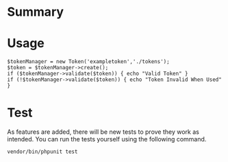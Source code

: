 # Summary



# Usage

	$tokenManager = new Token('exampletoken','./tokens');
	$token = $tokenManager->create();
	if ($tokenManager->validate($token)) { echo "Valid Token" }
	if (!$tokenManager->validate($token)) { echo "Token Invalid When Used" }

# Test
As features are added, there will be new tests to prove they work as intended. 
You can run the tests yourself using the following command.

	vendor/bin/phpunit test
